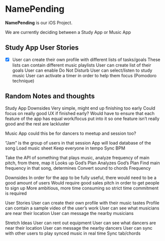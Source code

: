 # NamePending

**NamePending** is our iOS Project.

We are currently deciding between a Study App or Music App


## Study App User Stories
-[x] User can create their own profile with different lists of tasks/goals
These lists can contain different music playlists
User can create list of their goals
User can enable Do Not Disturb 
User can select/listen to study music
User can activate a timer in order to help them focus (Pomodoro technique)



## Random Notes and thoughts
Study App 
Downsides
Very simple, might end up finishing too early
Could focus on really good UX if finished early?
Would have to ensure that each feature of the app has equal work/focus put into it so one feature isn’t really good and the rest are lackluster

Music App
could this be for dancers to meetup and session too?

“Jam” is the group of users in that session
App will load database of the song
Load music sheet
Keep everyone in tempo
Sync BPM

Take the API of something that plays music, analyze frequency of main pitch, from there, map it 
Looks up God’s Plan
Analyzes God’s Plan
Find main frequency in that song, determines
Convert sound to chords
Frequency 

Downsides
In order for the app to be fully useful, there would need to be a good amount of users
Would require good sales pitch in order to get people to sign up
More ambitious, more time consuming so strict time commitment is required

User Stories
User can create their own profile with their music tastes
Profile can contain a sample video of the user’s work
User can see what musicians are near their location
User can message the nearby musicians

Stretch Ideas
User can rent out equipment
User can see what dancers are near their location
User can message the nearby dancers
User can sync with other users to play synced music in real time
Sync tab/chords

